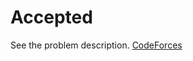 # Accepted

See the problem description. [CodeForces][1]

[1]: <https://codeforces.com/problemset/problem/4/Accepted> "Problem Webpage"
